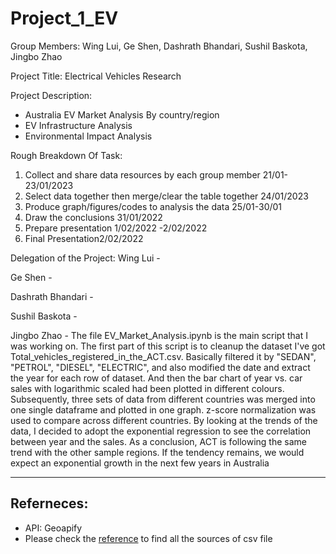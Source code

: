 # Project_1_EV

Group Members: Wing Lui, Ge Shen, Dashrath Bhandari, Sushil Baskota, Jingbo Zhao

Project Title: Electrical Vehicles Research

Project Description:
- Australia EV Market Analysis By country/region
- EV Infrastructure Analysis
- Environmental Impact Analysis


Rough Breakdown Of Task:
1. Collect and share data resources by each group member 21/01-23/01/2023
2. Select data together then merge/clear the table together 24/01/2023
3. Produce graph/figures/codes to analysis the data 25/01-30/01
4. Draw the conclusions 31/01/2022
5. Prepare presentation 1/02/2022 -2/02/2022
6. Final Presentation2/02/2022

Delegation of the Project:
Wing Lui - 

Ge Shen - 

Dashrath Bhandari - 

Sushil Baskota - 

Jingbo Zhao - 
The file EV_Market_Analysis.ipynb is the main script that I was working on. The first part of this script is to cleanup the dataset I've got Total_vehicles_registered_in_the_ACT.csv. Basically filtered it by "SEDAN", "PETROL", "DIESEL", "ELECTRIC", and also modified the date and extract the year for each row of dataset. And then the bar chart of year vs. car sales with logarithmic scaled had been plotted in different colours. Subsequently, three sets of data from different countries was merged into one single dataframe and plotted in one graph. z-score normalization was used to compare across different countries. By looking at the trends of the data, I decided to adopt the exponential regression to see the correlation between year and the sales. As a conclusion, ACT is following the same trend with the other sample regions. If the tendency remains, we would expect an exponential growth in the next few years in Australia


---
## Referneces:
* API: Geoapify
* Please check the [reference](https://github.com/Kongfufack/Project_1_EV/blob/main/Dataset/reference.csv) to find all the sources of csv file 
